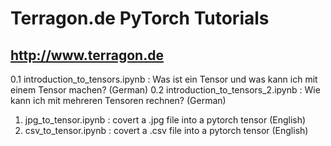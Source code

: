 # Terragon.de PyTorch Tutorials
## http://www.terragon.de

0.1 introduction_to_tensors.ipynb : Was ist ein Tensor und was kann ich mit einem Tensor machen? (German)
0.2 introduction_to_tensors_2.ipynb : Wie kann ich mit mehreren Tensoren rechnen? (German)

1. jpg_to_tensor.ipynb : covert a .jpg file into a pytorch tensor (English)
2. csv_to_tensor.ipynb : covert a .csv file into a pytorch tensor (English)
